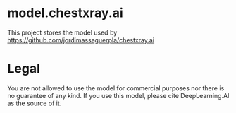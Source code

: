 # model.chestxray.ai

This project stores the model used by https://github.com/jordimassaguerpla/chestxray.ai

# Legal

You are not allowed to use the model for commercial purposes nor there is no guarantee of any kind. If you use this model, please cite DeepLearning.AI as the source of it.


